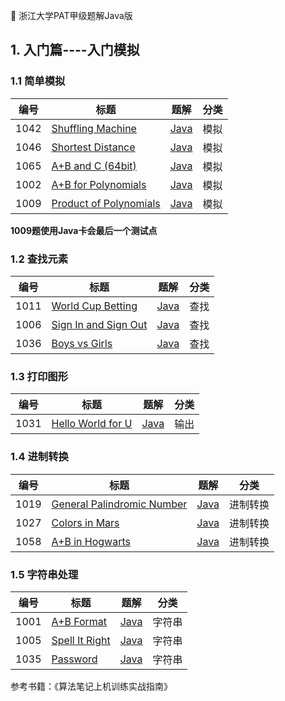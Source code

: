 
:koala: 浙江大学PAT甲级题解Java版




## 1. 入门篇----入门模拟

### 1.1 简单模拟
 
| 编号 | 标题                                                         |                             题解                             | 分类 |
| ---- | ------------------------------------------------------------ | :----------------------------------------------------------: | ---- |
| 1042 | [Shuffling Machine](https://pintia.cn/problem-sets/994805342720868352/problems/994805442671132672) | [Java](https://github.com/zzzmj/PAT_JAVA/blob/master/src/adv1042/Main.java) | 模拟 |
| 1046 | [Shortest Distance](https://pintia.cn/problem-sets/994805342720868352/problems/994805435700199424) | [Java](https://github.com/zzzmj/PAT_JAVA/blob/master/src/adv1046/Main.java) | 模拟 |
| 1065 | [A+B and C (64bit) ](https://pintia.cn/problem-sets/994805342720868352/problems/994805406352654336) | [Java](https://github.com/zzzmj/PAT_JAVA/blob/master/src/adv1065/Main.java) | 模拟 |
| 1002 | [A+B for Polynomials](https://pintia.cn/problem-sets/994805342720868352/problems/994805526272000000) | [Java](https://github.com/zzzmj/PAT_JAVA/blob/master/src/adv1002/Main.java) | 模拟 |
| 1009 | [Product of Polynomials](https://pintia.cn/problem-sets/994805342720868352/problems/994805509540921344) | [Java](https://github.com/zzzmj/PAT_JAVA/blob/master/src/adv1009/Main.java) | 模拟 |

**1009题使用Java卡会最后一个测试点**

### 1.2 查找元素
| 编号 | 标题                                                         |                             题解                             | 分类 |
| ---- | ------------------------------------------------------------ | :----------------------------------------------------------: | ---- |
| 1011 | [World Cup Betting](https://pintia.cn/problem-sets/994805342720868352/problems/994805504927186944) | [Java](https://github.com/zzzmj/PAT_JAVA/blob/master/src/adv1011/Main.java) | 查找 |
| 1006 | [Sign In and Sign Out](https://pintia.cn/problem-sets/994805342720868352/problems/994805516654460928) | [Java](https://github.com/zzzmj/PAT_JAVA/blob/master/src/adv1006/Main.java) | 查找 |
| 1036 | [Boys vs Girls](https://pintia.cn/problem-sets/994805342720868352/problems/994805453203030016) | [Java](https://github.com/zzzmj/PAT_JAVA/blob/master/src/adv1036/Main.java) | 查找 |

### 1.3 打印图形

| 编号 | 标题                                                         |                             题解                             | 分类 |
| ---- | ------------------------------------------------------------ | :----------------------------------------------------------: | ---- |
| 1031 | [Hello World for U](https://pintia.cn/problem-sets/994805342720868352/problems/994805462535356416) | [Java](https://github.com/zzzmj/PAT_JAVA/blob/master/src/adv1031/Main.java) | 输出 |

### 1.4 进制转换
 
| 编号 | 标题                                                         |                             题解                             | 分类 |
| ---- | ------------------------------------------------------------ | :----------------------------------------------------------: | ---- |
| 1019 | [General Palindromic Number](https://pintia.cn/problem-sets/994805342720868352/problems/994805487143337984) | [Java](https://github.com/zzzmj/PAT_JAVA/blob/master/src/adv1019/Main.java) | 进制转换 |
| 1027 | [Colors in Mars](https://pintia.cn/problem-sets/994805342720868352/problems/994805470349344768) | [Java](https://github.com/zzzmj/PAT_JAVA/blob/master/src/adv1027/Main.java) | 进制转换 |
| 1058 | [A+B in Hogwarts](https://pintia.cn/problem-sets/994805342720868352/problems/994805416519647232) | [Java](https://github.com/zzzmj/PAT_JAVA/blob/master/src/adv1058/Main.java) | 进制转换 |


### 1.5 字符串处理

| 编号 | 标题                                                         |                             题解                             | 分类 |
| ---- | ------------------------------------------------------------ | :----------------------------------------------------------: | ---- |
| 1001 | [A+B Format](https://pintia.cn/problem-sets/994805342720868352/problems/994805528788582400) | [Java](https://github.com/zzzmj/PAT_JAVA/blob/master/src/adv1001/Main.java) | 字符串 |
| 1005 | [Spell It Right](https://pintia.cn/problem-sets/994805342720868352/problems/994805519074574336) | [Java](https://github.com/zzzmj/PAT_JAVA/blob/master/src/adv1005/Main.java) | 字符串 |
| 1035 | [Password](https://pintia.cn/problem-sets/994805342720868352/problems/994805454989803520) | [Java](https://github.com/zzzmj/PAT_JAVA/blob/master/src/adv1035/Main.java) | 字符串 |




参考书籍：《算法笔记上机训练实战指南》
